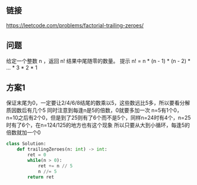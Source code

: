 ## 链接

https://leetcode.com/problems/factorial-trailing-zeroes/

## 问题

给定一个整数 n ，返回 n! 结果中尾随零的数量。
提示 n! = n * (n - 1) * (n - 2) * ... * 3 * 2 * 1

## 方案1

保证末尾为0，一定要让2/4/6/8结尾的数乘以5，这些数远比5多，所以要看分解质因数后有几个5
同时注意到每逢n是5的倍数，0就要多加一次
n=5有1个0，n=10之后有2个0，但是到了25则有了6个而不是5个，同样n=24时有4个，n=25时有了6个，在n=124/125的地方也有这个现象
所以只要从大到小循环，每逢5的倍数就加一个0

```python
class Solution:
    def trailingZeroes(n: int) -> int:
        ret = 0
        while(n > 0):
            ret += n // 5
            n //= 5
        return ret
```
